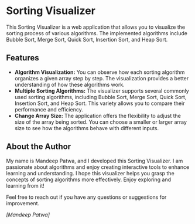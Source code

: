 # Sorting Visualizer

This Sorting Visualizer is a web application that allows you to visualize the sorting process of various algorithms. The implemented algorithms include Bubble Sort, Merge Sort, Quick Sort, Insertion Sort, and Heap Sort.

## Features

- **Algorithm Visualization:** You can observe how each sorting algorithm organizes a given array step by step. The visualization provides a better understanding of how these algorithms work.
- **Multiple Sorting Algorithms:** The visualizer supports several commonly used sorting algorithms, including Bubble Sort, Merge Sort, Quick Sort, Insertion Sort, and Heap Sort. This variety allows you to compare their performance and efficiency.
- **Change Array Size:** The application offers the flexibility to adjust the size of the array being sorted. You can choose a smaller or larger array size to see how the algorithms behave with different inputs.

## About the Author

My name is Mandeep Patwa, and I developed this Sorting Visualizer. I am passionate about algorithms and enjoy creating interactive tools to enhance learning and understanding. I hope this visualizer helps you grasp the concepts of sorting algorithms more effectively. Enjoy exploring and learning from it!

Feel free to reach out if you have any questions or suggestions for improvement.

*[Mandeep Patwa]*
